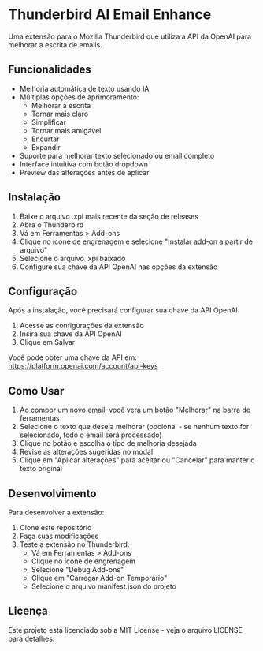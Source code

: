 # Thunderbird AI Email Enhance

Uma extensão para o Mozilla Thunderbird que utiliza a API da OpenAI para melhorar a escrita de emails.

## Funcionalidades

- Melhoria automática de texto usando IA
- Múltiplas opções de aprimoramento:
  - Melhorar a escrita
  - Tornar mais claro
  - Simplificar
  - Tornar mais amigável
  - Encurtar
  - Expandir
- Suporte para melhorar texto selecionado ou email completo
- Interface intuitiva com botão dropdown
- Preview das alterações antes de aplicar

## Instalação

1. Baixe o arquivo .xpi mais recente da seção de releases
2. Abra o Thunderbird
3. Vá em Ferramentas > Add-ons
4. Clique no ícone de engrenagem e selecione "Instalar add-on a partir de arquivo"
5. Selecione o arquivo .xpi baixado
6. Configure sua chave da API OpenAI nas opções da extensão

## Configuração

Após a instalação, você precisará configurar sua chave da API OpenAI:

1. Acesse as configurações da extensão
2. Insira sua chave da API OpenAI
3. Clique em Salvar

Você pode obter uma chave da API em: https://platform.openai.com/account/api-keys

## Como Usar

1. Ao compor um novo email, você verá um botão "Melhorar" na barra de ferramentas
2. Selecione o texto que deseja melhorar (opcional - se nenhum texto for selecionado, todo o email será processado)
3. Clique no botão e escolha o tipo de melhoria desejada
4. Revise as alterações sugeridas no modal
5. Clique em "Aplicar alterações" para aceitar ou "Cancelar" para manter o texto original

## Desenvolvimento

Para desenvolver a extensão:

1. Clone este repositório
2. Faça suas modificações
3. Teste a extensão no Thunderbird:
   - Vá em Ferramentas > Add-ons
   - Clique no ícone de engrenagem
   - Selecione "Debug Add-ons"
   - Clique em "Carregar Add-on Temporário"
   - Selecione o arquivo manifest.json do projeto

## Licença

Este projeto está licenciado sob a MIT License - veja o arquivo LICENSE para detalhes.
